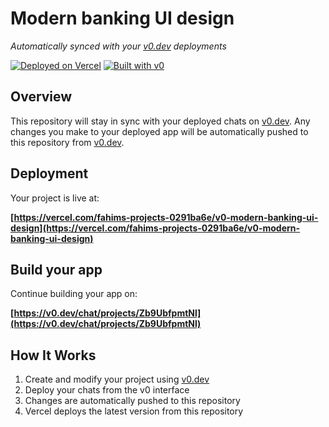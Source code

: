 # Modern banking UI design

*Automatically synced with your [v0.dev](https://v0.dev) deployments*

[![Deployed on Vercel](https://img.shields.io/badge/Deployed%20on-Vercel-black?style=for-the-badge&logo=vercel)](https://vercel.com/fahims-projects-0291ba6e/v0-modern-banking-ui-design)
[![Built with v0](https://img.shields.io/badge/Built%20with-v0.dev-black?style=for-the-badge)](https://v0.dev/chat/projects/Zb9UbfpmtNl)

## Overview

This repository will stay in sync with your deployed chats on [v0.dev](https://v0.dev).
Any changes you make to your deployed app will be automatically pushed to this repository from [v0.dev](https://v0.dev).

## Deployment

Your project is live at:

**[https://vercel.com/fahims-projects-0291ba6e/v0-modern-banking-ui-design](https://vercel.com/fahims-projects-0291ba6e/v0-modern-banking-ui-design)**

## Build your app

Continue building your app on:

**[https://v0.dev/chat/projects/Zb9UbfpmtNl](https://v0.dev/chat/projects/Zb9UbfpmtNl)**

## How It Works

1. Create and modify your project using [v0.dev](https://v0.dev)
2. Deploy your chats from the v0 interface
3. Changes are automatically pushed to this repository
4. Vercel deploys the latest version from this repository